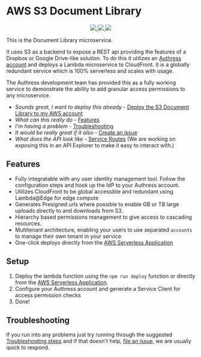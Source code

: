 # AWS S3 Document Library

<p align="center">
    <a href="./LICENSE" alt="apache 2.0 license">
      <img src="https://img.shields.io/badge/license-Apache%202.0-blue.svg">
    </a>
    <a href="https://us-east-1.console.aws.amazon.com/lambda/home?region=us-east-1#/create/app?applicationId=arn:aws:serverlessrepo:eu-west-1:922723803004:applications/S3-Document-Library" alt="Installations">
      <img src="https://img.shields.io/badge/Installed%20Deployments-1637-success">
    </a>
    <a href="https://us-east-1.console.aws.amazon.com/lambda/home?region=us-east-1#/create/app?applicationId=arn:aws:serverlessrepo:eu-west-1:922723803004:applications/S3-Document-Library" alt="AWS Serverless Application">
        <img src="https://img.shields.io/badge/AWS%20Serverless%20Application-S3%20Document%20Library-blue">
    </a>
</p>

This is the Document Library microservice.

It uses S3 as a backend to expose a REST api providing the features of a Dropbox or Google Drive-like solution. To do this it utilizes an [Authress account](https://authress.io) and deploys a Lambda microservice to CloudFront. It is a globally redundant service which is 100% serverless and scales with usage.

The Authress development team has provided this as a fully working service to demonstrate the ability to add granular access permissions to any microservice.

* _Sounds great, I want to deploy this already_ - [Deploy the S3 Document Library to my AWS account](https://us-east-1.console.aws.amazon.com/lambda/home?region=us-east-1#/create/app?applicationId=arn:aws:serverlessrepo:eu-west-1:922723803004:applications/S3-Document-Library)
* _What can this really do_ - [Features](#features)
* _I'm having a problem_ - [Troubleshooting](./docs/troubleshooting.md)
* _It would be really great if it also_ - [Create an issue](https://github.com/Authress/document-library-microservice.js/issues)
* _What does the API look like_ - [Service Routes](https://github.com/Authress/document-library-microservice.js/blob/release/0.1/src/index.js#L100) (We are working on exposing this in an API Explorer to make it easy to interact with.)

## Features
* Fully integratable with any user identity management tool. Follow the configuration steps and hook up the IdP to your Authress account.
* Utilizes CloudFront to be global accessible and redundant using Lambda@Edge for edge compute
* Generates Presigned urls where possible to enable GB or TB large uploads directly to and downloads from S3.
* Hierarchy based permissions management to give access to cascading resources.
* Multitenant architecture, enabling your users to use separated `accounts` to manage their own tenant in your service
* One-click deploys directly from the [AWS Serverless Application](https://us-east-1.console.aws.amazon.com/lambda/home?region=us-east-1#/create/app?applicationId=arn:aws:serverlessrepo:eu-west-1:922723803004:applications/S3-Document-Library)

## Setup
1. Deploy the lambda function using the `npm run deploy` function or directly from the [AWS Serverless Application](https://us-east-1.console.aws.amazon.com/lambda/home?region=us-east-1#/create/app?applicationId=arn:aws:serverlessrepo:eu-west-1:922723803004:applications/S3-Document-Library).
1. Configure your Authress account and generate a Service Client for access permission checks
1. Done!

## Troubleshooting
If you run into any problems just try running through the suggested [Troubleshooting steps](./docs/troubleshooting.md) and if that doesn't help, [file an issue](https://github.com/Authress/document-library-microservice.js/issues), we are usually quick to respond.

<!-- ## Standard use cases:


## Contribution

### Development -->